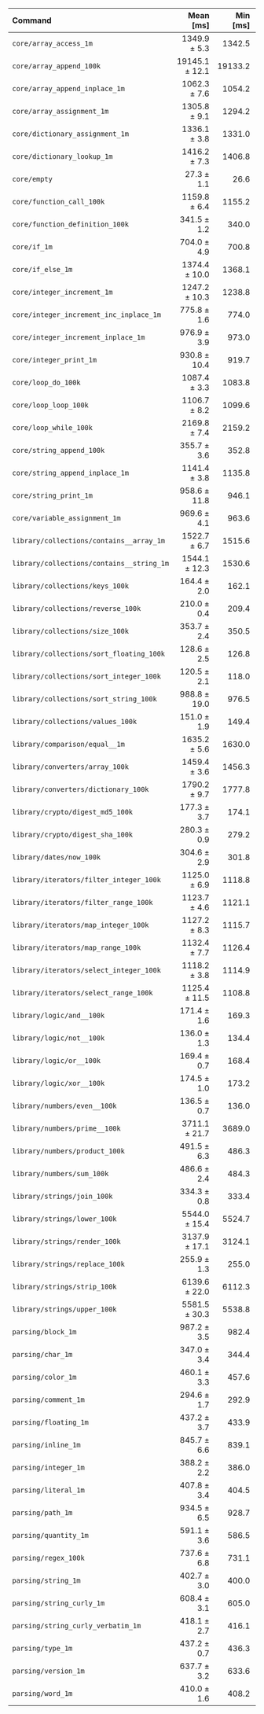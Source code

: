| Command | Mean [ms] | Min [ms] | Max [ms] |
|:---|---:|---:|---:|
| `core/array_access_1m` | 1349.9 ± 5.3 | 1342.5 | 1354.9 | 49.40 ± 1.99 |
| `core/array_append_100k` | 19145.1 ± 12.1 | 19133.2 | 19159.0 | 700.65 ± 28.12 |
| `core/array_append_inplace_1m` | 1062.3 ± 7.6 | 1054.2 | 1072.0 | 38.88 ± 1.58 |
| `core/array_assignment_1m` | 1305.8 ± 9.1 | 1294.2 | 1314.2 | 47.79 ± 1.95 |
| `core/dictionary_assignment_1m` | 1336.1 ± 3.8 | 1331.0 | 1339.1 | 48.90 ± 1.97 |
| `core/dictionary_lookup_1m` | 1416.2 ± 7.3 | 1406.8 | 1424.7 | 51.83 ± 2.10 |
| `core/empty` | 27.3 ± 1.1 | 26.6 | 28.9 |
| `core/function_call_100k` | 1159.8 ± 6.4 | 1155.2 | 1169.3 | 42.44 ± 1.72 |
| `core/function_definition_100k` | 341.5 ± 1.2 | 340.0 | 342.9 | 12.50 ± 0.50 |
| `core/if_1m` | 704.0 ± 4.9 | 700.8 | 711.3 | 25.77 ± 1.05 |
| `core/if_else_1m` | 1374.4 ± 10.0 | 1368.1 | 1389.4 | 50.30 ± 2.05 |
| `core/integer_increment_1m` | 1247.2 ± 10.3 | 1238.8 | 1260.9 | 45.64 ± 1.87 |
| `core/integer_increment_inc_inplace_1m` | 775.8 ± 1.6 | 774.0 | 777.8 | 28.39 ± 1.14 |
| `core/integer_increment_inplace_1m` | 976.9 ± 3.9 | 973.0 | 981.0 | 35.75 ± 1.44 |
| `core/integer_print_1m` | 930.8 ± 10.4 | 919.7 | 944.7 | 34.06 ± 1.42 |
| `core/loop_do_100k` | 1087.4 ± 3.3 | 1083.8 | 1090.9 | 39.79 ± 1.60 |
| `core/loop_loop_100k` | 1106.7 ± 8.2 | 1099.6 | 1117.6 | 40.50 ± 1.65 |
| `core/loop_while_100k` | 2169.8 ± 7.4 | 2159.2 | 2176.4 | 79.41 ± 3.20 |
| `core/string_append_100k` | 355.7 ± 3.6 | 352.8 | 360.1 | 13.02 ± 0.54 |
| `core/string_append_inplace_1m` | 1141.4 ± 3.8 | 1135.8 | 1144.1 | 41.77 ± 1.68 |
| `core/string_print_1m` | 958.6 ± 11.8 | 946.1 | 971.8 | 35.08 ± 1.47 |
| `core/variable_assignment_1m` | 969.6 ± 4.1 | 963.6 | 973.0 | 35.48 ± 1.43 |
| `library/collections/contains__array_1m` | 1522.7 ± 6.7 | 1515.6 | 1529.4 | 55.73 ± 2.25 |
| `library/collections/contains__string_1m` | 1544.1 ± 12.3 | 1530.6 | 1554.9 | 56.51 ± 2.31 |
| `library/collections/keys_100k` | 164.4 ± 2.0 | 162.1 | 166.7 | 6.02 ± 0.25 |
| `library/collections/reverse_100k` | 210.0 ± 0.4 | 209.4 | 210.3 | 7.68 ± 0.31 |
| `library/collections/size_100k` | 353.7 ± 2.4 | 350.5 | 356.0 | 12.94 ± 0.53 |
| `library/collections/sort_floating_100k` | 128.6 ± 2.5 | 126.8 | 132.2 | 4.71 ± 0.21 |
| `library/collections/sort_integer_100k` | 120.5 ± 2.1 | 118.0 | 122.4 | 4.41 ± 0.19 |
| `library/collections/sort_string_100k` | 988.8 ± 19.0 | 976.5 | 1016.9 | 36.19 ± 1.61 |
| `library/collections/values_100k` | 151.0 ± 1.9 | 149.4 | 153.3 | 5.53 ± 0.23 |
| `library/comparison/equal__1m` | 1635.2 ± 5.6 | 1630.0 | 1642.9 | 59.84 ± 2.41 |
| `library/converters/array_100k` | 1459.4 ± 3.6 | 1456.3 | 1462.9 | 53.41 ± 2.15 |
| `library/converters/dictionary_100k` | 1790.2 ± 9.7 | 1777.8 | 1800.2 | 65.51 ± 2.65 |
| `library/crypto/digest_md5_100k` | 177.3 ± 3.7 | 174.1 | 182.3 | 6.49 ± 0.29 |
| `library/crypto/digest_sha_100k` | 280.3 ± 0.9 | 279.2 | 281.0 | 10.26 ± 0.41 |
| `library/dates/now_100k` | 304.6 ± 2.9 | 301.8 | 307.8 | 11.15 ± 0.46 |
| `library/iterators/filter_integer_100k` | 1125.0 ± 6.9 | 1118.8 | 1134.3 | 41.17 ± 1.67 |
| `library/iterators/filter_range_100k` | 1123.7 ± 4.6 | 1121.1 | 1130.6 | 41.12 ± 1.66 |
| `library/iterators/map_integer_100k` | 1127.2 ± 8.3 | 1115.7 | 1135.3 | 41.25 ± 1.68 |
| `library/iterators/map_range_100k` | 1132.4 ± 7.7 | 1126.4 | 1143.6 | 41.44 ± 1.69 |
| `library/iterators/select_integer_100k` | 1118.2 ± 3.8 | 1114.9 | 1123.6 | 40.92 ± 1.65 |
| `library/iterators/select_range_100k` | 1125.4 ± 11.5 | 1108.8 | 1134.1 | 41.19 ± 1.71 |
| `library/logic/and__100k` | 171.4 ± 1.6 | 169.3 | 173.2 | 6.27 ± 0.26 |
| `library/logic/not__100k` | 136.0 ± 1.3 | 134.4 | 137.2 | 4.98 ± 0.21 |
| `library/logic/or__100k` | 169.4 ± 0.7 | 168.4 | 170.2 | 6.20 ± 0.25 |
| `library/logic/xor__100k` | 174.5 ± 1.0 | 173.2 | 175.6 | 6.38 ± 0.26 |
| `library/numbers/even__100k` | 136.5 ± 0.7 | 136.0 | 137.5 | 5.00 ± 0.20 |
| `library/numbers/prime__100k` | 3711.1 ± 21.7 | 3689.0 | 3741.1 | 135.81 ± 5.51 |
| `library/numbers/product_100k` | 491.5 ± 6.3 | 486.3 | 500.8 | 17.99 ± 0.76 |
| `library/numbers/sum_100k` | 486.6 ± 2.4 | 484.3 | 490.0 | 17.81 ± 0.72 |
| `library/strings/join_100k` | 334.3 ± 0.8 | 333.4 | 335.0 | 12.23 ± 0.49 |
| `library/strings/lower_100k` | 5544.0 ± 15.4 | 5524.7 | 5561.6 | 202.89 ± 8.16 |
| `library/strings/render_100k` | 3137.9 ± 17.1 | 3124.1 | 3161.5 | 114.84 ± 4.65 |
| `library/strings/replace_100k` | 255.9 ± 1.3 | 255.0 | 257.7 | 9.37 ± 0.38 |
| `library/strings/strip_100k` | 6139.6 ± 22.0 | 6112.3 | 6162.7 | 224.69 ± 9.05 |
| `library/strings/upper_100k` | 5581.5 ± 30.3 | 5538.8 | 5603.5 | 204.26 ± 8.27 |
| `parsing/block_1m` | 987.2 ± 3.5 | 982.4 | 990.0 | 36.13 ± 1.46 |
| `parsing/char_1m` | 347.0 ± 3.4 | 344.4 | 351.8 | 12.70 ± 0.52 |
| `parsing/color_1m` | 460.1 ± 3.3 | 457.6 | 464.9 | 16.84 ± 0.69 |
| `parsing/comment_1m` | 294.6 ± 1.7 | 292.9 | 297.0 | 10.78 ± 0.44 |
| `parsing/floating_1m` | 437.2 ± 3.7 | 433.9 | 440.5 | 16.00 ± 0.66 |
| `parsing/inline_1m` | 845.7 ± 6.6 | 839.1 | 854.9 | 30.95 ± 1.27 |
| `parsing/integer_1m` | 388.2 ± 2.2 | 386.0 | 390.9 | 14.21 ± 0.58 |
| `parsing/literal_1m` | 407.8 ± 3.4 | 404.5 | 411.4 | 14.93 ± 0.61 |
| `parsing/path_1m` | 934.5 ± 6.5 | 928.7 | 943.7 | 34.20 ± 1.39 |
| `parsing/quantity_1m` | 591.1 ± 3.6 | 586.5 | 594.6 | 21.63 ± 0.88 |
| `parsing/regex_100k` | 737.6 ± 6.8 | 731.1 | 747.3 | 26.99 ± 1.11 |
| `parsing/string_1m` | 402.7 ± 3.0 | 400.0 | 405.8 | 14.74 ± 0.60 |
| `parsing/string_curly_1m` | 608.4 ± 3.1 | 605.0 | 612.4 | 22.27 ± 0.90 |
| `parsing/string_curly_verbatim_1m` | 418.1 ± 2.7 | 416.1 | 422.0 | 15.30 ± 0.62 |
| `parsing/type_1m` | 437.2 ± 0.7 | 436.3 | 437.8 | 16.00 ± 0.64 |
| `parsing/version_1m` | 637.7 ± 3.2 | 633.6 | 641.4 | 23.34 ± 0.94 |
| `parsing/word_1m` | 410.0 ± 1.6 | 408.2 | 411.6 | 15.00 ± 0.60 |

